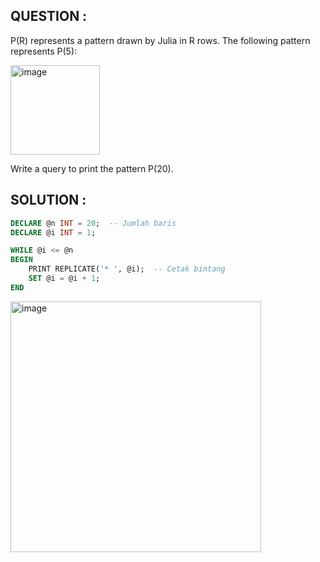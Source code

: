 ## QUESTION :

P(R) represents a pattern drawn by Julia in R rows. The following pattern represents P(5):

<img width="143" alt="image" src="https://github.com/user-attachments/assets/1eae8df2-abaf-4998-8850-7cef9673d623" />

Write a query to print the pattern P(20).

## SOLUTION :
```SQL
DECLARE @n INT = 20;  -- Jumlah baris
DECLARE @i INT = 1;

WHILE @i <= @n
BEGIN
    PRINT REPLICATE('* ', @i);  -- Cetak bintang
    SET @i = @i + 1;
END
```
<img width="401" alt="image" src="https://github.com/user-attachments/assets/741aae88-d680-4c68-868d-8f9a015a9953" />

